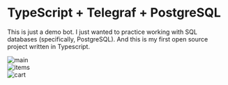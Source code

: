# TypeScript + Telegraf + PostgreSQL

This is just a demo bot. I just wanted to practice working with SQL databases (specifically, PostgreSQL). And this is my first open source project written in Typescript.

![main](https://i.ibb.co/LJ6KcS2/2022-03-05-23-08-23.png) \
![items](https://i.ibb.co/0B1LHGg/2022-03-05-23-09-08.png) \
![cart](https://i.ibb.co/5h5q97h/2022-03-05-23-11-46.png)